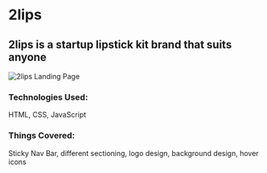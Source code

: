# 2lips

## 2lips is a startup lipstick kit brand that suits anyone

![2lips Landing Page](/)


### Technologies Used:
HTML, CSS, JavaScript

### Things Covered:
Sticky Nav Bar, different sectioning, logo design, background design, hover icons

